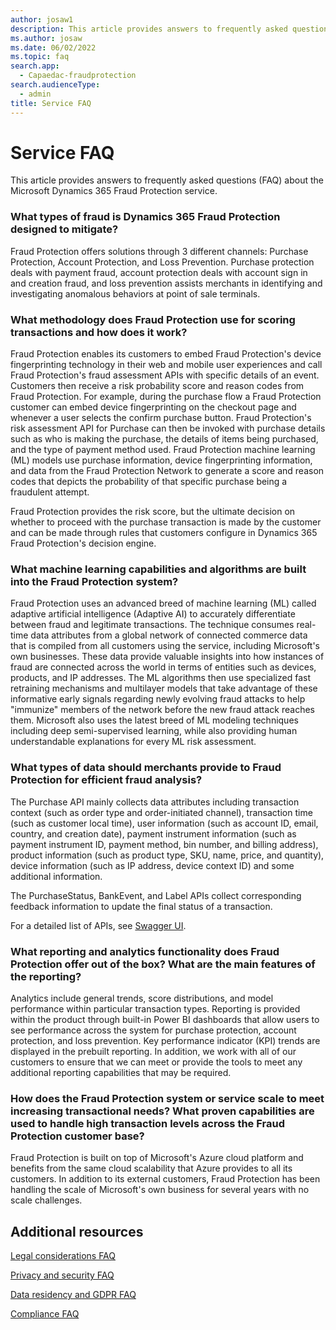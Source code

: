 ```yaml
---
author: josaw1
description: This article provides answers to frequently asked questions (FAQ) about the Microsoft Dynamics 365 Fraud Protection service.
ms.author: josaw
ms.date: 06/02/2022
ms.topic: faq
search.app: 
  - Capaedac-fraudprotection
search.audienceType:
  - admin
title: Service FAQ
---
```


# Service FAQ

This article provides answers to frequently asked questions (FAQ) about the Microsoft Dynamics 365 Fraud Protection service.

### What types of fraud is Dynamics 365 Fraud Protection designed to mitigate?

Fraud Protection offers solutions through 3 different channels: Purchase Protection, Account Protection, and Loss Prevention. Purchase protection deals with payment fraud, account protection deals with account sign in and creation fraud, and loss prevention assists merchants in identifying and investigating anomalous behaviors at point of sale terminals.

### What methodology does Fraud Protection use for scoring transactions and how does it work?

Fraud Protection enables its customers to embed Fraud Protection's device fingerprinting technology in their web and mobile user experiences and call Fraud Protection's fraud assessment APIs with specific details of an event. Customers then receive a risk probability score and reason codes from Fraud Protection. For example, during the purchase flow a Fraud Protection customer can embed device fingerprinting on the checkout page and whenever a user selects the confirm purchase button. Fraud Protection's risk assessment API for Purchase can then be invoked with purchase details such as who is making the purchase, the details of items being purchased, and the type of payment method used. Fraud Protection machine learning (ML) models use purchase information, device fingerprinting information, and data from the Fraud Protection Network to generate a score and reason codes that depicts the probability of that specific purchase being a fraudulent attempt.

Fraud Protection provides the risk score, but the ultimate decision on whether to proceed with the purchase transaction is made by the customer and can be made through rules that customers configure in Dynamics 365 Fraud Protection's decision engine.

### What machine learning capabilities and algorithms are built into the Fraud Protection system?

Fraud Protection uses an advanced breed of machine learning (ML) called adaptive artificial intelligence (Adaptive AI) to accurately differentiate between fraud and legitimate transactions. The technique consumes real-time data attributes from a global network of connected commerce data that is compiled from all customers using the service, including Microsoft's own businesses. These data provide valuable insights into how instances of fraud are connected across the world in terms of entities such as devices, products, and IP addresses. The ML algorithms then use specialized fast retraining mechanisms and multilayer models that take advantage of these informative early signals regarding newly evolving fraud attacks to help "immunize" members of the network before the new fraud attack reaches them. Microsoft also uses the latest breed of ML modeling techniques including deep semi-supervised learning, while also providing human understandable explanations for every ML risk assessment.

### What types of data should merchants provide to Fraud Protection for efficient fraud analysis?

The Purchase API mainly collects data attributes including transaction context (such as order type and order-initiated channel), transaction time (such as customer local time), user information (such as account ID, email, country, and creation date), payment instrument information (such as payment instrument ID, payment method, bin number, and billing address), product information (such as product type, SKU, name, price, and quantity), device information (such as IP address, device context ID) and some additional information.

The PurchaseStatus, BankEvent, and Label APIs collect corresponding feedback information to update the final status of a transaction.

For a detailed list of APIs, see [Swagger UI](https://dfpswagger.azurewebsites.net/index.html).

### What reporting and analytics functionality does Fraud Protection offer out of the box? What are the main features of the reporting?

Analytics include general trends, score distributions, and model performance within particular transaction types. Reporting is provided within the product through built-in Power BI dashboards that allow users to see performance across the system for purchase protection, account protection, and loss prevention. Key performance indicator (KPI) trends are displayed in the prebuilt reporting. In addition, we work with all of our customers to ensure that we can meet or provide the tools to meet any additional reporting capabilities that may be required.

### How does the Fraud Protection system or service scale to meet increasing transactional needs? What proven capabilities are used to handle high transaction levels across the Fraud Protection customer base?

Fraud Protection is built on top of Microsoft's Azure cloud platform and benefits from the same cloud scalability that Azure provides to all its customers. In addition to its external customers, Fraud Protection has been handling the scale of Microsoft's own business for several years with no scale challenges.

## Additional resources

[Legal considerations FAQ](legal-faq.md)

[Privacy and security FAQ](privacy-security-faq.md)

[Data residency and GDPR FAQ](data-residency-gdpr-faq.md)

[Compliance FAQ](compliance-faq.md)
